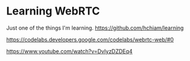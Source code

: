 # Learning WebRTC

Just one of the things I'm learning. https://github.com/hchiam/learning

https://codelabs.developers.google.com/codelabs/webrtc-web/#0

https://www.youtube.com/watch?v=DvlyzDZDEq4
